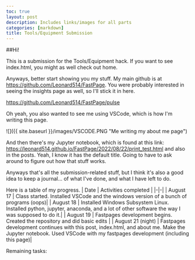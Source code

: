 ```yaml
---
toc: true
layout: post
description: Includes links/images for all parts
categories: [markdown]
title: Tools/Equipment Submission
---
```


##Hi!

This is a submission for the Tools/Equipment hack. If you want to see index.html, you might as well check out home.

Anyways, better start showing you my stuff. My main github is at https://github.com/Leonard514/FastPage. You were probably interested in seeing the insights page as well, so I'll stick it in here.

https://github.com/Leonard514/FastPage/pulse

Oh yeah, you also wanted to see me using VSCode, which is how I'm writing this page.

![]({{ site.baseurl }}/images/VSCODE.PNG "Me writing my about me page")

And then there's my Jupyter notebook, which is found at this link: https://leonard514.github.io/FastPage/2022/08/22/print_test.html
and also in the posts. Yeah, I know it has the default title. Going to have to ask around to figure out how that stuff works.

Anyways that's all the submission-related stuff, but I think it's also a good idea to keep a journal... of what I've done, and what I have left to do.

Here is a table of my progress.
| Date | Activities completed |
|-|-|
| August 17 | Class started. Installed VSCode and the windows version of a bunch of programs (oops)|
| August 18 | Installed Windows Subsystem Linux. Installed python, jupyter, anaconda, and a lot of other software the way I was supposed to do it.|
| August 19 | Fastpages development begins. Created the repository and did basic edits |
| August 21 (night) | Fastpages development continues with this post, index.html, and about me. Make the Jupyter notebook. Used VSCode with my fastpages development (including this page)|

Remaining tasks:
